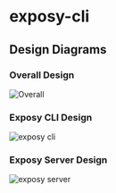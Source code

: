 # exposy-cli

## Design Diagrams

### Overall Design

![Overall](https://user-images.githubusercontent.com/15920476/193417858-d8e342ff-876f-447b-a697-9bfdd188f0d0.png)

### Exposy CLI Design

![exposy cli](https://user-images.githubusercontent.com/15920476/193417874-bb39981d-a324-4920-bf5e-b07616db3faf.png)

### Exposy Server Design

![exposy server](https://user-images.githubusercontent.com/15920476/193417877-17a4a24f-7477-4f8b-8246-a0b887f4980b.png)
